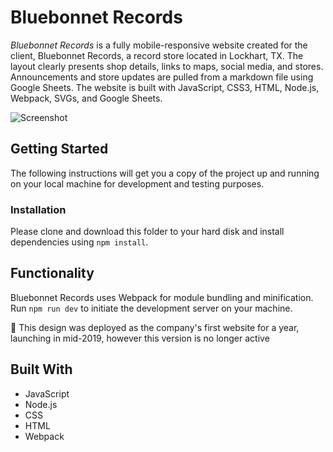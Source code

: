 # Bluebonnet Records

_Bluebonnet Records_ is a fully mobile-responsive website created for the client, Bluebonnet Records, a record store located in Lockhart, TX. The layout clearly presents shop details, links to maps, social media, and stores. Announcements and store updates are pulled from a markdown file using Google Sheets. The website is built with JavaScript, CSS3, HTML, Node.js, Webpack, SVGs, and Google Sheets.

![Screenshot](screenshot.png)

## Getting Started

The following instructions will get you a copy of the project up and running on your local machine for development and testing purposes.

### Installation

Please clone and download this folder to your hard disk and install dependencies using `npm install`.

## Functionality

Bluebonnet Records uses Webpack for module bundling and minification. Run `npm run dev` to initiate the development server on your machine.

🚀 This design was deployed as the company's first website for a year, launching in mid-2019, however this version is no longer active

## Built With

- JavaScript
- Node.js
- CSS
- HTML
- Webpack

